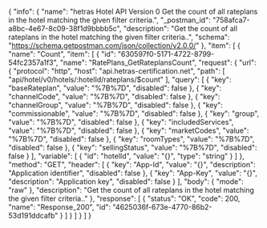 {
  "info": {
    "name": "hetras Hotel API Version 0 Get the count of all rateplans in the hotel matching the given filter criteria.",
    "_postman_id": "758afca7-a8bc-4e67-8c09-38f1d9bbbb5c",
    "description": "Get the count of all rateplans in the hotel matching the given filter criteria..",
    "schema": "https://schema.getpostman.com/json/collection/v2.0.0/"
  },
  "item": [
    {
      "name": "Count",
      "item": [
        {
          "id": "630597f0-5171-4722-8799-54fc2357a1f3",
          "name": "RatePlans_GetRateplansCount",
          "request": {
            "url": {
              "protocol": "http",
              "host": "api.hetras-certification.net",
              "path": [
                "api/hotel/v0/hotels/:hotelId/rateplans/$count"
              ],
              "query": [
                {
                  "key": "baseRateplan",
                  "value": "%7B%7D",
                  "disabled": false
                },
                {
                  "key": "channelCode",
                  "value": "%7B%7D",
                  "disabled": false
                },
                {
                  "key": "channelGroup",
                  "value": "%7B%7D",
                  "disabled": false
                },
                {
                  "key": "commissionable",
                  "value": "%7B%7D",
                  "disabled": false
                },
                {
                  "key": "group",
                  "value": "%7B%7D",
                  "disabled": false
                },
                {
                  "key": "includedServices",
                  "value": "%7B%7D",
                  "disabled": false
                },
                {
                  "key": "marketCodes",
                  "value": "%7B%7D",
                  "disabled": false
                },
                {
                  "key": "roomTypes",
                  "value": "%7B%7D",
                  "disabled": false
                },
                {
                  "key": "sellingStatus",
                  "value": "%7B%7D",
                  "disabled": false
                }
              ],
              "variable": [
                {
                  "id": "hotelId",
                  "value": "{}",
                  "type": "string"
                }
              ]
            },
            "method": "GET",
            "header": [
              {
                "key": "App-Id",
                "value": "{}",
                "description": "Application identifier",
                "disabled": false
              },
              {
                "key": "App-Key",
                "value": "{}",
                "description": "Application key",
                "disabled": false
              }
            ],
            "body": {
              "mode": "raw"
            },
            "description": "Get the count of all rateplans in the hotel matching the given filter criteria.."
          },
          "response": [
            {
              "status": "OK",
              "code": 200,
              "name": "Response_200",
              "id": "4625036f-673e-4770-86b2-53d191ddcafb"
            }
          ]
        }
      ]
    }
  ]
}